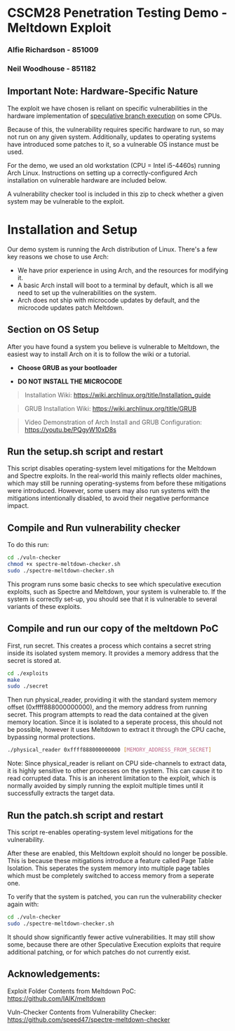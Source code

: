 # CSCM28 Penetration Testing Demo - Meltdown Exploit

### Alfie Richardson - 851009 
### Neil Woodhouse - 851182


## Important Note: Hardware-Specific Nature
The exploit we have chosen is reliant on specific vulnerabilities in the hardware implementation of [speculative branch execution](https://en.wikipedia.org/wiki/Speculative_execution) on some CPUs. 

Because of this, the vulnerability requires specific hardware to run, so may not run on any given system. Additionally, updates to operating systems have introduced some patches to it, so a vulnerable OS instance must be used. 

For the demo, we used an old workstation (CPU = Intel i5-4460s) running Arch Linux. Instructions on setting up a correctly-configured Arch installation on vulnerable hardware are included below. 

A vulnerability checker tool is included in this zip to check whether a given system may be vulnerable to the exploit. 

# Installation and Setup

Our demo system is running the Arch distribution of Linux. There's a few key reasons we chose to use Arch:

- We have prior experience in using Arch, and the resources for modifying it.
- A basic Arch install will boot to a terminal by default, which is all we need to set up the vulnerabilities on the system.
- Arch does not ship with microcode updates by default, and the microcode updates patch Meltdown.

## Section on OS Setup

After you have found a system you believe is vulnerable to Meltdown, the easiest way to install Arch on it is to follow the wiki or a tutorial.

- **Choose GRUB as your bootloader**

- **DO NOT INSTALL THE MICROCODE**

> Installation Wiki: https://wiki.archlinux.org/title/Installation_guide

> GRUB Installation Wiki: https://wiki.archlinux.org/title/GRUB

> Video Demonstration of Arch Install and GRUB Configuration: https://youtu.be/PQgyW10xD8s


## Run the setup.sh script and restart
This script disables operating-system level mitigations for the Meltdown and Spectre exploits.
In the real-world this mainly reflects older machines, which may still be running operating-systems from before these mitigations were introduced. However, some users may also run systems with the mitigations intentionally disabled, to avoid their negative performance impact. 

## Compile and Run vulnerability checker
To do this run:
```bash
cd ./vuln-checker
chmod +x spectre-meltdown-checker.sh
sudo ./spectre-meltdown-checker.sh
```
This program runs some basic checks to see which speculative execution exploits, such as Spectre and Meltdown, your system is vulnerable to. If the system is correctly set-up, you should see that it is vulnerable to several variants of these exploits. 

## Compile and run our copy of the meltdown PoC

First, run secret. This creates a process which contains a secret string inside its isolated system memory. It provides a memory address that the secret is stored at. 
```bash
cd ./exploits
make
sudo ./secret
```

Then run physical_reader, providing it with the standard system memory offset (0xffff888000000000), and the memory address from running secret. 
This program attempts to read the data contained at the given memory location. Since it is isolated to a seperate process, this should not be possible, however it uses Meltdown to extract it through the CPU cache, bypassing normal protections. 
```bash
./physical_reader 0xffff888000000000 [MEMORY_ADDRESS_FROM_SECRET]
```

Note: Since physical_reader is reliant on CPU side-channels to extract data, it is highly sensitive to other processes on the system. This can cause it to read corrupted data. This is an inherent limitation to the exploit, which is normally avoided by simply running the exploit multiple times until it successfully extracts the target data. 

## Run the patch.sh script and restart
This script re-enables operating-system level mitigations for the vulnerability. 

After these are enabled, this Meltdown exploit should no longer be possible. 
This is because these mitigations introduce a feature called Page Table Isolation. This seperates the system memory into multiple page tables which must be completely switched to access memory from a seperate one. 

To verify that the system is patched, you can run the vulnerability checker again with: 
```bash
cd ./vuln-checker
sudo ./spectre-meltdown-checker.sh
```
It should show significantly fewer active vulnerabilities. It may still show some, because there are other Speculative Execution exploits that require additional patching, or for which patches do not currently exist. 

## Acknowledgements:

Exploit Folder Contents from Meltdown PoC: https://github.com/IAIK/meltdown

Vuln-Checker Contents from Vulnerability Checker: https://github.com/speed47/spectre-meltdown-checker